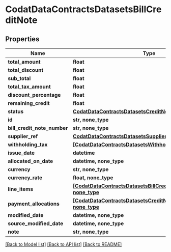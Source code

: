 # CodatDataContractsDatasetsBillCreditNote


## Properties
Name | Type | Description | Notes
------------ | ------------- | ------------- | -------------
**total_amount** | **float** |  | 
**total_discount** | **float** |  | 
**sub_total** | **float** |  | 
**total_tax_amount** | **float** |  | 
**discount_percentage** | **float** |  | 
**remaining_credit** | **float** |  | 
**status** | [**CodatDataContractsDatasetsCreditNoteStatus**](CodatDataContractsDatasetsCreditNoteStatus.md) |  | 
**id** | **str, none_type** |  | [optional] 
**bill_credit_note_number** | **str, none_type** |  | [optional] 
**supplier_ref** | [**CodatDataContractsDatasetsSupplierRef**](CodatDataContractsDatasetsSupplierRef.md) |  | [optional] 
**withholding_tax** | [**[CodatDataContractsDatasetsWithholdingTax], none_type**](CodatDataContractsDatasetsWithholdingTax.md) |  | [optional] 
**issue_date** | **datetime** |  | [optional] 
**allocated_on_date** | **datetime, none_type** |  | [optional] 
**currency** | **str, none_type** |  | [optional] 
**currency_rate** | **float, none_type** |  | [optional] 
**line_items** | [**[CodatDataContractsDatasetsBillCreditNoteLineItem], none_type**](CodatDataContractsDatasetsBillCreditNoteLineItem.md) |  | [optional] 
**payment_allocations** | [**[CodatDataContractsDatasetsCreditNotePaymentAllocation], none_type**](CodatDataContractsDatasetsCreditNotePaymentAllocation.md) |  | [optional] 
**modified_date** | **datetime, none_type** |  | [optional] 
**source_modified_date** | **datetime, none_type** |  | [optional] 
**note** | **str, none_type** |  | [optional] 

[[Back to Model list]](../README.md#documentation-for-models) [[Back to API list]](../README.md#documentation-for-api-endpoints) [[Back to README]](../README.md)


